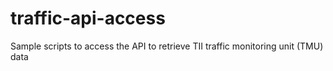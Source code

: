 # traffic-api-access
Sample scripts to access the API to retrieve TII traffic monitoring unit (TMU) data
